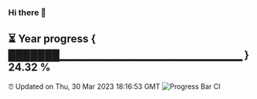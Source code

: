### Hi there 👋
⏳ Year progress { ███████▁▁▁▁▁▁▁▁▁▁▁▁▁▁▁▁▁▁▁▁▁▁▁ } 24.32 %
---
⏰ Updated on Thu, 30 Mar 2023 18:16:53 GMT
![Progress Bar CI](https://github.com/liununu/liununu/workflows/Progress%20Bar%20CI/badge.svg)
